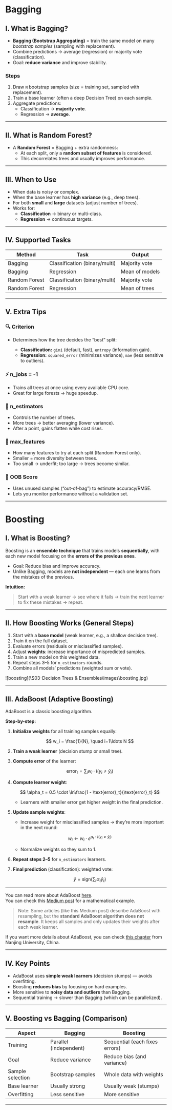 # Bagging 

## I. What is Bagging?
- **Bagging (Bootstrap Aggregating)** = train the same model on many *bootstrap samples* (sampling with replacement).  
- Combine predictions → average (regression) or majority vote (classification).  
- Goal: **reduce variance** and improve stability.

### Steps
1. Draw `N` bootstrap samples (size = training set, sampled with replacement).  
2. Train a base learner (often a deep Decision Tree) on each sample.  
3. Aggregate predictions:
   - Classification → **majority vote**.  
   - Regression → **average**.

---

## II. What is Random Forest?
- A **Random Forest** = Bagging + extra randomness:
  - At each split, only a **random subset of features** is considered.
  - This decorrelates trees and usually improves performance.

---

## III. When to Use
- When data is noisy or complex.
- When the base learner has **high variance** (e.g., deep trees).
- For both **small** and **large** datasets (adjust number of trees).
- Works for:
  - **Classification** → binary or multi-class.
  - **Regression** → continuous targets.

---

## IV. Supported Tasks
| Method         | Task                       | Output            |
|----------------|---------------------------|-------------------|
| Bagging         | Classification (binary/multi) | Majority vote |
| Bagging         | Regression                | Mean of models |
| Random Forest   | Classification (binary/multi) | Majority vote |
| Random Forest   | Regression                | Mean of trees |

---

## V.  Extra Tips

### 🔍 Criterion

* Determines how the tree decides the “best” split:

  * **Classification:** `gini` (default, fast), `entropy` (information gain).
  * **Regression:** `squared_error` (minimizes variance), `mae` (less sensitive to outliers).

### ⚡ n\_jobs = -1

* Trains all trees at once using every available CPU core.
* Great for large forests → huge speedup.

### 🌲 n\_estimators

* Controls the number of trees.
* More trees → better averaging (lower variance).
* After a point, gains flatten while cost rises.

### 🎯 max\_features

* How many features to try at each split (Random Forest only).
* Smaller = more diversity between trees.
* Too small → underfit; too large → trees become similar.

### 📌 OOB Score

* Uses unused samples (“out-of-bag”) to estimate accuracy/RMSE.
* Lets you monitor performance without a validation set.


---
# Boosting
## I. What is Boosting?

Boosting is an **ensemble technique** that trains models **sequentially**, with each new model focusing on the **errors of the previous ones**.

* Goal: Reduce bias and improve accuracy.
* Unlike Bagging, models are **not independent** — each one learns from the mistakes of the previous.

**Intuition:**

> Start with a weak learner → see where it fails → train the next learner to fix these mistakes → repeat.

---

## II. How Boosting Works (General Steps)

1. Start with a **base model** (weak learner, e.g., a shallow decision tree).
2. Train it on the full dataset.
3. Evaluate errors (residuals or misclassified samples).
4. Adjust **weights**: increase importance of mispredicted samples.
5. Train a new model on this weighted data.
6. Repeat steps 3–5 for `n_estimators` rounds.
7. Combine all models’ predictions (weighted sum or vote).

![boosting](\S03-Decision Trees & Ensembles\images\boosting.jpg)



---

## III. AdaBoost (Adaptive Boosting)

AdaBoost is a classic boosting algorithm.

**Step-by-step:**

1. **Initialize weights** for all training samples equally:

   $$
   w_i = \frac{1}{N}, \quad i=1\ldots N
   $$
2. **Train a weak learner** (decision stump or small tree).
3. **Compute error** of the learner:

   $$
   \text{error}_t = \sum_i w_i \cdot I(y_i \neq \hat y_i)
   $$
4. **Compute learner weight**:

   $$
   \alpha_t = 0.5 \cdot \ln\frac{1 - \text{error}_t}{\text{error}_t}
   $$

   * Learners with smaller error get higher weight in the final prediction.
5. **Update sample weights**:

   * Increase weight for misclassified samples → they’re more important in the next round:

   $$
   w_i \leftarrow w_i \cdot e^{\alpha_t \cdot I(y_i \neq \hat y_i)}
   $$

   * Normalize weights so they sum to 1.
6. **Repeat steps 2–5** for `n_estimators` learners.
7. **Final prediction** (classification): weighted vote:

   $$
   \hat y = \text{sign}\Big(\sum_t \alpha_t \hat y_t\Big)
   $$

---
You can read more about AdaBoost [here](https://www.digitalocean.com/community/tutorials/adaboost-optimizer).  
You can check this [Medium post](https://medium.com/@sampathtunuguntla13/math-behind-adaboost-algorithm-in-3-steps-477745399553) for a mathematical example.  

> Note: Some articles (like this Medium post) describe AdaBoost with resampling, but the **standard AdaBoost algorithm does not resample**. It keeps all samples and only updates their weights after each weak learner.

If you want more details about AdaBoost, you can check [this chapter](https://www.lamda.nju.edu.cn/publication/top10chapter.pdf) from Nanjing University, China.



---

## IV. Key Points

* AdaBoost uses **simple weak learners** (decision stumps) — avoids overfitting.
* Boosting **reduces bias** by focusing on hard examples.
* More sensitive to **noisy data and outliers** than Bagging.
* Sequential training → slower than Bagging (which can be parallelized).

---

## V. Boosting vs Bagging (Comparison)

| Aspect           | Bagging                | Boosting                       |
| ---------------- | ---------------------- | ------------------------------ |
| Training         | Parallel (independent) | Sequential (each fixes errors) |
| Goal             | Reduce variance        | Reduce bias (and variance)     |
| Sample selection | Bootstrap samples      | Whole data with weights        |
| Base learner     | Usually strong         | Usually weak (stumps)          |
| Overfitting      | Less sensitive         | More sensitive                 |

---


